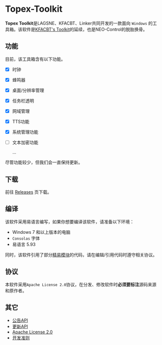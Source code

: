 # Topex-Toolkit

**Topex Toolkit**是LAGSNE、KFACBT、Linker共同开发的一款面向 `Windows` 的工具箱。该软件是[KFACBT's Toolkit](https://github.com/gytxtx/KFACBT_Toolkit)的延续，也是NEO-Control的脱胎换骨。

## 功能

目前，该工具箱含有以下功能。

- [x] 时钟
- [x] 蜂鸣器
- [x] 桌面/分辨率管理
- [x] 任务栏透明
- [x] 网域管理
- [x] TTS功能
- [x] 系统管理功能
- [ ] 文本加密功能

  ...

尽管功能较少，但我们会一直保持更新。

## 下载
前往 [Releases](https://github.com/TopexStudio/Topex-Toolkit/releases) 页下载。

## 编译

该软件采用易语言编写，如果你想要编译该软件，请准备以下环境：

- Windows 7 和以上版本的电脑
- `Consolas` 字体
- 易语言 5.93

同时，该软件引用了部分[精易模块](https://ec.125.la/)的代码，请在编辑/引用代码时遵守相关协议。

## 协议

本软件采用`Apache License 2.0`协议，在分发、修改软件时**必须要标注**源码来源和原作者。

## 其它
 - [公告API](https://topexstudio.top/Topex-Toolkit/API/GetAnnouncement_gbk)
 - [更新API](https://topexstudio.top/Topex-Toolkit/API/LastVersion)
 - [Apache License 2.0](https://topexstudio.top/apachelicense2)
 - [开发准则](https://topexstudio.top/Topex-Toolkit/devloper-rule)
